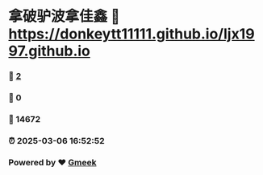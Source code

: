 # 拿破驴波拿佳鑫 :link: https://donkeytt11111.github.io/ljx1997.github.io 
### :page_facing_up: [2](https://donkeytt11111.github.io/ljx1997.github.io/tag.html) 
### :speech_balloon: 0 
### :hibiscus: 14672 
### :alarm_clock: 2025-03-06 16:52:52 
### Powered by :heart: [Gmeek](https://github.com/Meekdai/Gmeek)
